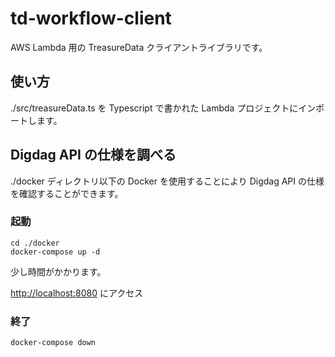 # td-workflow-client

AWS Lambda 用の TreasureData クライアントライブラリです。

## 使い方

./src/treasureData.ts を Typescript で書かれた Lambda プロジェクトにインポートします。

## Digdag API の仕様を調べる

./docker ディレクトリ以下の Docker を使用することにより Digdag API の仕様を確認することができます。

### 起動

```shell
cd ./docker
docker-compose up -d
```

少し時間がかかります。

<http://localhost:8080> にアクセス

### 終了

```shell
docker-compose down
```
